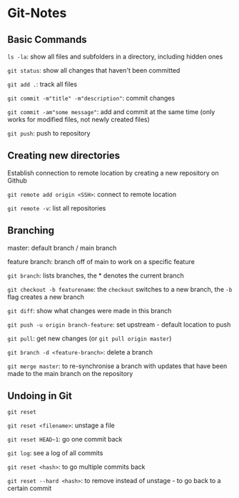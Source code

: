 # Git-Notes

## Basic Commands
`ls -la`: show all files and subfolders in a directory, including hidden ones

`git status`: show all changes that haven't been committed 

`git add .`: track all files

`git commit -m"title" -m"description"`: commit changes

`git commit -am"some message"`: add and commit at the same time (only works for modified files, not newly created files)

`git push`: push to repository

## Creating new directories
Establish connection to remote location by creating a new repository on Github

`git remote add origin <SSH>`: connect to remote location

`git remote -v`: list all repositories

## Branching

master: default branch / main branch

feature branch: branch off of main to work on a specific feature

`git branch`: lists branches, the * denotes the current branch

`git checkout -b featurename`: the `checkout` switches to a new branch, the `-b` flag creates a new branch

`git diff`: show what changes were made in this branch

`git push -u origin branch-feature`: set upstream - default location to push

`git pull`: get new changes (or `git pull origin master`)

`git branch -d <feature-branch>`: delete a branch

`git merge master`: to re-synchronise a branch with updates that have been made to the main branch on the repository

## Undoing in Git

`git reset`

`git reset <filename>`: unstage a file

`git reset HEAD~1`: go one commit back

`git log`: see a log of all commits

`git reset <hash>`: to go multiple commits back

`git reset --hard <hash>`: to remove instead of unstage - to go back to a certain commit

